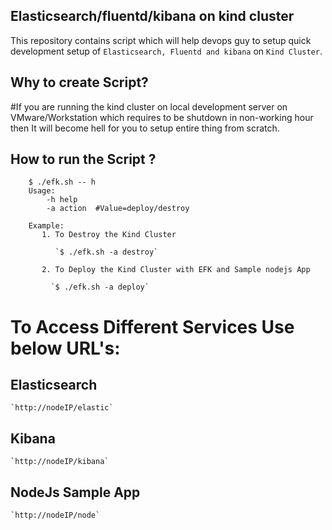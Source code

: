 ## Elasticsearch/fluentd/kibana on kind cluster

This repository contains script which will help devops guy to setup quick development setup of `Elasticsearch, Fluentd and kibana` on `Kind Cluster`.

## Why to create Script?
#If you are running the kind cluster on local development server on VMware/Workstation which requires to be shutdown in non-working hour then It will become hell for you to setup entire thing from scratch.

## How to run the Script ?

```
    $ ./efk.sh -- h
    Usage:
        -h help
        -a action  #Value=deploy/destroy

    Example:
       1. To Destroy the Kind Cluster

          `$ ./efk.sh -a destroy`

       2. To Deploy the Kind Cluster with EFK and Sample nodejs App

         `$ ./efk.sh -a deploy`
```
    
# To Access Different Services Use below URL's:

## Elasticsearch

    `http://nodeIP/elastic`
    
## Kibana
 
    `http://nodeIP/kibana`

## NodeJs Sample App

    `http://nodeIP/node`

